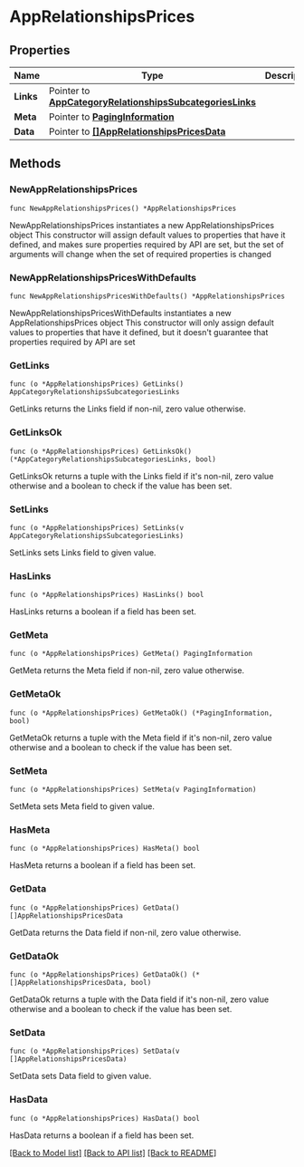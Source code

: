 # AppRelationshipsPrices

## Properties

Name | Type | Description | Notes
------------ | ------------- | ------------- | -------------
**Links** | Pointer to [**AppCategoryRelationshipsSubcategoriesLinks**](AppCategory_relationships_subcategories_links.md) |  | [optional] 
**Meta** | Pointer to [**PagingInformation**](PagingInformation.md) |  | [optional] 
**Data** | Pointer to [**[]AppRelationshipsPricesData**](AppRelationshipsPricesData.md) |  | [optional] 

## Methods

### NewAppRelationshipsPrices

`func NewAppRelationshipsPrices() *AppRelationshipsPrices`

NewAppRelationshipsPrices instantiates a new AppRelationshipsPrices object
This constructor will assign default values to properties that have it defined,
and makes sure properties required by API are set, but the set of arguments
will change when the set of required properties is changed

### NewAppRelationshipsPricesWithDefaults

`func NewAppRelationshipsPricesWithDefaults() *AppRelationshipsPrices`

NewAppRelationshipsPricesWithDefaults instantiates a new AppRelationshipsPrices object
This constructor will only assign default values to properties that have it defined,
but it doesn't guarantee that properties required by API are set

### GetLinks

`func (o *AppRelationshipsPrices) GetLinks() AppCategoryRelationshipsSubcategoriesLinks`

GetLinks returns the Links field if non-nil, zero value otherwise.

### GetLinksOk

`func (o *AppRelationshipsPrices) GetLinksOk() (*AppCategoryRelationshipsSubcategoriesLinks, bool)`

GetLinksOk returns a tuple with the Links field if it's non-nil, zero value otherwise
and a boolean to check if the value has been set.

### SetLinks

`func (o *AppRelationshipsPrices) SetLinks(v AppCategoryRelationshipsSubcategoriesLinks)`

SetLinks sets Links field to given value.

### HasLinks

`func (o *AppRelationshipsPrices) HasLinks() bool`

HasLinks returns a boolean if a field has been set.

### GetMeta

`func (o *AppRelationshipsPrices) GetMeta() PagingInformation`

GetMeta returns the Meta field if non-nil, zero value otherwise.

### GetMetaOk

`func (o *AppRelationshipsPrices) GetMetaOk() (*PagingInformation, bool)`

GetMetaOk returns a tuple with the Meta field if it's non-nil, zero value otherwise
and a boolean to check if the value has been set.

### SetMeta

`func (o *AppRelationshipsPrices) SetMeta(v PagingInformation)`

SetMeta sets Meta field to given value.

### HasMeta

`func (o *AppRelationshipsPrices) HasMeta() bool`

HasMeta returns a boolean if a field has been set.

### GetData

`func (o *AppRelationshipsPrices) GetData() []AppRelationshipsPricesData`

GetData returns the Data field if non-nil, zero value otherwise.

### GetDataOk

`func (o *AppRelationshipsPrices) GetDataOk() (*[]AppRelationshipsPricesData, bool)`

GetDataOk returns a tuple with the Data field if it's non-nil, zero value otherwise
and a boolean to check if the value has been set.

### SetData

`func (o *AppRelationshipsPrices) SetData(v []AppRelationshipsPricesData)`

SetData sets Data field to given value.

### HasData

`func (o *AppRelationshipsPrices) HasData() bool`

HasData returns a boolean if a field has been set.


[[Back to Model list]](../README.md#documentation-for-models) [[Back to API list]](../README.md#documentation-for-api-endpoints) [[Back to README]](../README.md)


